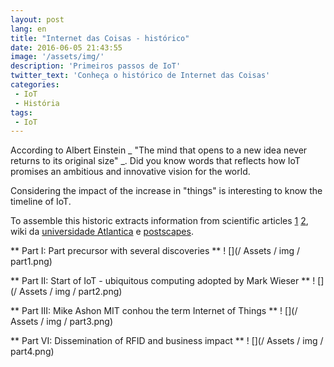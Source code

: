 ```yaml
---
layout: post
lang: en
title: "Internet das Coisas - histórico"
date: 2016-06-05 21:43:55
image: '/assets/img/'
description: 'Primeiros passos de IoT'
twitter_text: 'Conheça o histórico de Internet das Coisas'
categories:
 - IoT
 - História
tags:
 - IoT
---
```

According to Albert Einstein _ "The mind that opens to a new idea never returns to its original size" _. Did you know words that reflects how IoT promises an ambitious and innovative vision for the world.

Considering the impact of the increase in "things" is interesting to know the timeline of IoT.

To assemble this historic extracts information from scientific articles [1](http://ieeexplore.ieee.org/xpl/login.jsp?tp=&arnumber=7043637&url=http%3A%2F%2Fieeexplore.ieee.org%2Fxpls%2Fabs_all.jsp%3Farnumber%3D7043637)  [2](http://iot.ieee.org/images/files/pdf/IEEE_IoT_Towards_Definition_Internet_of_Things_Revision1_27MAY15.pdf), wiki da [universidade Atlantica](http://ssti1-1112.wikidot.com/a-internet-das-coisas) e [postscapes](http://postscapes.com/internet-of-things-history).


** Part I: Part precursor with several discoveries **
! [](/ Assets / img / part1.png)

** Part II: Start of IoT - ubiquitous computing adopted by Mark Wieser **
! [](/ Assets / img / part2.png)

** Part III: Mike Ashon MIT conhou the term Internet of Things **
! [](/ Assets / img / part3.png)

** Part VI: Dissemination of RFID and business impact **
! [](/ Assets / img / part4.png)
 